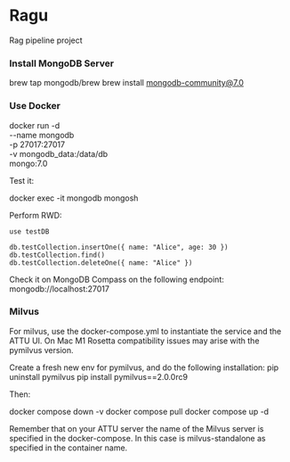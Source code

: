 # Ragu
Rag pipeline project

### Install MongoDB Server

brew tap mongodb/brew
brew install mongodb-community@7.0

### Use Docker

docker run -d \
  --name mongodb \
  -p 27017:27017 \
  -v mongodb_data:/data/db \
  mongo:7.0

Test it:

docker exec -it mongodb mongosh

Perform RWD:

    use testDB

    db.testCollection.insertOne({ name: "Alice", age: 30 })
    db.testCollection.find()
    db.testCollection.deleteOne({ name: "Alice" })

Check it on MongoDB Compass on the following endpoint: mongodb://localhost:27017

### Milvus

For milvus, use the docker-compose.yml to instantiate the service and the ATTU UI.
On Mac M1 Rosetta compatibility issues may arise with the pymilvus version.

Create a fresh new env for pymilvus, and do the following installation:
pip uninstall pymilvus
pip install pymilvus==2.0.0rc9

Then:

docker compose down -v
docker compose pull
docker compose up -d

Remember that on your ATTU server the name of the Milvus server is specified in the docker-compose. In this case is milvus-standalone as specified in the container name.